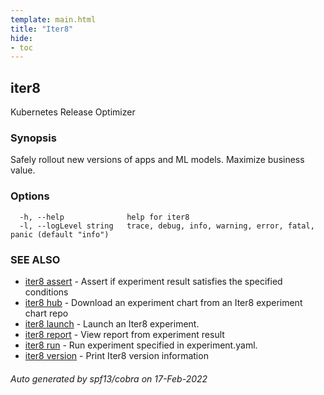 ```yaml
---
template: main.html
title: "Iter8"
hide:
- toc
---
```

## iter8

Kubernetes Release Optimizer

### Synopsis

Safely rollout new versions of apps and ML models. Maximize business value.


### Options

```
  -h, --help              help for iter8
  -l, --logLevel string   trace, debug, info, warning, error, fatal, panic (default "info")
```

### SEE ALSO

* [iter8 assert](iter8_assert.md)	 - Assert if experiment result satisfies the specified conditions
* [iter8 hub](iter8_hub.md)	 - Download an experiment chart from an Iter8 experiment chart repo
* [iter8 launch](iter8_launch.md)	 - Launch an Iter8 experiment.
* [iter8 report](iter8_report.md)	 - View report from experiment result
* [iter8 run](iter8_run.md)	 - Run experiment specified in experiment.yaml.
* [iter8 version](iter8_version.md)	 - Print Iter8 version information

###### Auto generated by spf13/cobra on 17-Feb-2022
